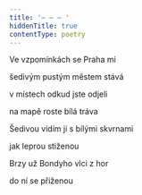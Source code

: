 ```yaml
---
title: '– – – '
hiddenTitle: true
contentType: poetry
---
```


<section>

Ve vzpomínkách se Praha mi

šedivým pustým městem stává

v místech odkud jste odjeli

na mapě roste bílá tráva

Šedivou vidím ji s bílými skvrnami

jak leprou stiženou

Brzy už Bondyho vlci z hor

do ní se přiženou

</section>
